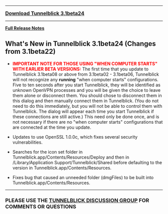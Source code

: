 
---

<font size='3'><b><a href='https://code.google.com/p/tunnelblick/downloads/detail?name=Tunnelblick_3.1beta24.dmg'>Download Tunnelblick 3.1beta24</a></b></font>

---


**[Full Release Notes](RlsNotes.md)**

## What's New in Tunnelblick 3.1beta24 (Changes from 3.1beta22) ##
  * <font color='red'><b>IMPORTANT NOTE FOR THOSE USING "WHEN COMPUTER STARTS" WITH EARLIER BETA VERSIONS:</b></font> The first time that you update to Tunnelblick 3.1beta08 or above from 3.1beta02 - 3.1beta06, Tunnelblick will not recognize any **running** "when computer starts" configurations. Five to ten seconds after you start Tunnelblick, they will be identified as unknown OpenVPN processes and you will be given the choice to leave them alone or disconnect them. You should chose to disconnect them in this dialog and then manually connect them in Tunnelblick. (You do not need to do this immediately, but you will not be able to control them with Tunnelblick. The dialog will appear each time you start Tunnelblick if these connections are still active.) This need only be done once, and is not necessary if there are no "when computer starts" configurations that are connected at the time you update.



  * Updates to use OpenSSL 1.0.0c, which fixes several security vulnerabilities.

  * Searches for the icon set folder in Tunnelblick.app/Contents/Resources/Deploy and then in /Library/Application Support/Tunnelblick/Shared before defaulting to the version in Tunnelblick.app/Contents/Resources.

  * Fixes bug that caused an unneeded folder (dmgFiles) to be built into Tunnelblick.app/Contents/Resources.


---


### PLEASE USE THE [TUNNELBLICK DISCUSSION GROUP](http://groups.google.com/group/tunnelblick-discuss) FOR COMMENTS OR QUESTIONS